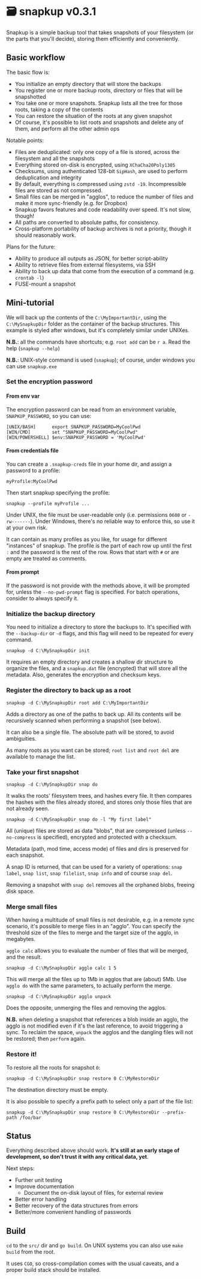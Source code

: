 # 🗃️ snapkup v0.3.1

Snapkup is a simple backup tool that takes snapshots of your filesystem (or the parts that you'll decide), storing them
efficiently and conveniently.

## Basic workflow

The basic flow is:

- You initialize an empty directory that will store the backups
- You register one or more backup roots, directory or files that will be snapshotted
- You take one or more snapshots. Snapkup lists all the tree for those roots, taking a copy of the contents
- You can restore the situation of the roots at any given snapshot
- Of course, it's possible to list roots and snapshots and delete any of them, and perform all the other admin ops 

Notable points:

- Files are deduplicated: only one copy of a file is stored, across the filesystem and all the snapshots
- Everything stored on-disk is encrypted, using `XChaCha20Poly1305`
- Checksums, using authenticated 128-bit `SipHash`, are used to perform deduplication and integrity
- By default, everything is compressed using `zstd -19`. Incompressible files are stored as not compressed.
- Small files can be merged in "agglos", to reduce the number of files and make it more sync-friendly (e.g. for Dropbox)
- Snapkup favors features and code readability over speed. It's not slow, though!
- All paths are converted to absolute paths, for consistency.
- Cross-platform portability of backup archives is not a priority, though it should reasonably work.

Plans for the future:

- Ability to produce all outputs as JSON, for better script-ability
- Ability to retrieve files from external filesystems, via SSH
- Ability to back up data that come from the execution of a command (e.g. `crontab -l`)
- FUSE-mount a snapshot

## Mini-tutorial

We will back up the contents of the `C:\MyImportantDir`, using the `C:\MySnapkupDir` folder as the container of the 
backup structures. This example is styled after windows, but it's completely similar under UNIXes.

**N.B.**: all the commands have shortcuts; e.g. `root add` can be `r a`. Read the help (`snapkup --help`)

**N.B.**: UNIX-style command is used (`snapkup`); of course, under windows you can use `snapkup.exe`

### Set the encryption password

#### From env var

The encryption password can be read from an environment variable, `SNAPKUP_PASSWORD`, so you can use:

```
[UNIX/BASH]      export SNAPKUP_PASSWORD=MyCoolPwd
[WIN/CMD]        set "SNAPKUP_PASSWORD=MyCoolPwd"
[WIN/POWERSHELL] $env:SNAPKUP_PASSWORD = 'MyCoolPwd'
```

#### From credentials file

You can create a `.snapkup-creds` file in your home dir, and assign a password to a profile:

```
myProfile:MyCoolPwd
```

Then start snapkup specifying the profile:

```
snapkup --profile myProfile ...
```

Under UNIX, the file must be user-readable only (i.e. permissions `0600` or `-rw-------`). Under Windows, there's
no reliable way to enforce this, so use it at your own risk.

It can contain as many profiles as you like, for usage for different "instances" of snapkup. The profile is the part
of each row up until the first `:` and the password is the rest of the row. Rows that start with `#` or are empty are
treated as comments.

#### From prompt

If the password is not provide with the methods above, it will be prompted for, unless the `--no-pwd-prompt` flag is
specified. For batch operations, consider to always specify it.

### Initialize the backup directory

You need to initialize a directory to store the backups to. It's specified with the `--backup-dir` or `-d` flags, and 
this flag will need to be repeated for every command.

`snapkup -d C:\MySnapkupDir init`

It requires an empty directory and creates a shallow dir structure to organize the files, and a `snapkup.dat` file (encrypted) 
that will store all the metadata. Also, generates the encryption and checksum keys.

### Register the directory to back up as a root

`snapkup -d C:\MySnapkupDir root add C:\MyImportantDir`

Adds a directory as one of the paths to back up. All its contents will be recursively scanned when performing a snapshot 
(see below).

It can also be a single file. The absolute path will be stored, to avoid ambiguities.

As many roots as you want can be stored; `root list` and `root del` are available to manage the list.

### Take your first snapshot

`snapkup -d C:\MySnapkupDir snap do`

It walks the roots' filesystem trees, and hashes every file. It then compares the hashes with the files already stored, 
and stores only those files that are not already seen.

`snapkup -d C:\MySnapkupDir snap do -l "My first label"`

All (unique) files are stored as data "blobs", that are compressed (unless `--no-compress` is specified), encrypted and 
protected with a checksum.

Metadata (path, mod time, access mode) of files and dirs is preserved for each snapshot.

A snap ID is returned, that can be used for a variety of operations: `snap label`, `snap list`, `snap filelist`, 
`snap info` and of course `snap del`.

Removing a snapshot with `snap del` removes all the orphaned blobs, freeing disk space.

### Merge small files

When having a multitude of small files is not desirable, e.g. in a remote sync scenario, it's possible to merge files 
in an "agglo". You can specify the threshold size of the files to merge and the target size of the agglo, in megabytes.

`agglo calc` allows you to evaluate the number of files that will be merged, and the result.

`snapkup -d C:\MySnapkupDir agglo calc 1 5`

This will merge all the files up to 1Mb in agglos that are (about) 5Mb. Use `agglo do` with the same parameters, to
actually perform the merge.

`snapkup -d C:\MySnapkupDir agglo unpack`

Does the opposite, unmerging the files and removing the agglos.

**N.B.** when deleting a snapshot that references a blob inside an agglo, the agglo is not modified even if it's the
last reference, to avoid triggering a sync. To reclaim the space, `unpack` the agglos and the dangling files will not
be restored; then `perform` again.

### Restore it!

To restore all the roots for snapshot `0`:

`snapkup -d C:\MySnapkupDir snap restore 0 C:\MyRestoreDir`

The destination directory must be empty.

It is also possible to specify a prefix path to select only a part of the file list:

`snapkup -d C:\MySnapkupDir snap restore 0 C:\MyRestoreDir --prefix-path /foo/bar`

## Status

Everything described above should work. **It's still at an early stage of development, so don't trust it with any 
critical data, yet**. 

Next steps:

- Further unit testing
- Improve documentation
  - Document the on-disk layout of files, for external review
- Better error handling
- Better recovery of the data structures from errors
- Better/more convenient handling of passwords

## Build

`cd` to the `src/` dir and `go build`. On UNIX systems you can also use `make build` from the root.

It uses `CGO`, so cross-compilation comes with the usual caveats, and a proper build stack should be installed.
